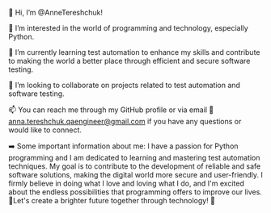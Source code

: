 👋 Hi, I’m @AnneTereshchuk!

👀 I’m interested in the world of programming and technology, especially Python.

🌱 I’m currently learning test automation to enhance my skills and contribute to making the world a better place through efficient and secure software testing.

💞️ I’m looking to collaborate on projects related to test automation and software testing.

📫 You can reach me through my GitHub profile or via email 📧 anna.tereshchuk.qaengineer@gmail.com if you have any questions or would like to connect.

➡️ Some important information about me: I have a passion for Python programming and I am dedicated to learning and mastering test automation techniques. 
My goal is to contribute to the development of reliable and safe software solutions, making the digital world more secure and user-friendly. 
I firmly believe in doing what I love and loving what I do, and I'm excited about the endless possibilities that programming offers to improve our lives. 
🩷Let's create a brighter future together through technology! 🚀
